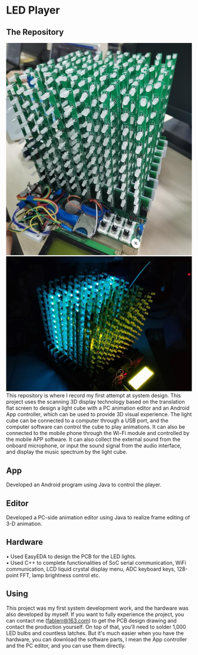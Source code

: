 # LED Player

## The Repository
![image](picture/hardware.png)  
![image](picture/hardware_operation.png)
This repository is where I record my first attempt at system design. This project uses the scanning 3D display technology based on the translation flat screen to design a light cube with a PC animation editor and an Android App controller, which can be used to provide 3D visual experience. The light cube can be connected to a computer through a USB port, and the computer software can control the cube to play animations.  It can also be connected to the mobile phone through the Wi-Fi module and controlled by the mobile APP software.  It can also collect the external sound from the onboard microphone, or input the sound signal from the audio interface, and display the music spectrum by the light cube.

## App
Developed an Android program using Java to control the player.


## Editor
Developed a PC-side animation editor using Java  to realize frame editing of 3-D animation.

## Hardware
• Used EasyEDA to design the PCB for the LED lights.  
• Used C++ to complete functionalities of SoC serial communication, WiFi communication, LCD liquid crystal display menu, ADC keyboard keys, 128-point FFT, lamp brightness control etc. 

## Using
This project was my first system development work, and the hardware was also developed by myself. If you want to fully experience the project, you can contact me (fablerr@163.com) to get the PCB design drawing and contact the production yourself. On top of that, you'll need to solder 1,000 LED bulbs and countless latches. But it's much easier when you have the hardware, you can download the software parts, I mean the App controller and the PC editor, and you can use them directly.

